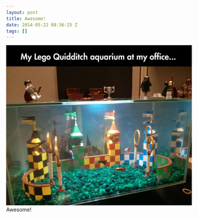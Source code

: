 ```yaml
---
layout: post
title: Awesome!
date: 2014-05-22 08:36:25 Z
tags: []
---
```

![](/media/2014/05/86488263085.jpg)
Awesome!
